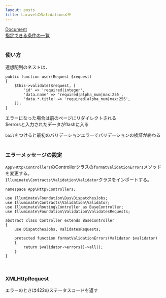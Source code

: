 ```yaml
---
layout: posts
title: LaravelのValidationメモ 
---
```

[Document](https://laravel.com/docs/5.2/validation)  
[指定できる条件の一覧](https://laravel.com/docs/5.2/validation#available-validation-rules)  
<br>

### 使い方

連想配列のネストは`.`  

```
public function user(Request $request)
{
    $this->validate($request, [
        'id' => 'required|integer',
        'data.name' => 'required|alpha_num|max:255',
        'data.*.title' => 'required|alpha_num|max:255',
    ]);
}
```

エラーになった場合は前のページにリダイレクトされる  
$errorsと入力されたデータがflashに入る  

`bail`をつけると最初のバリデーションエラーでバリデーションの検証が終わる  
<br>

### エラーメッセージの設定
`App\Http\Controllers`のControllerクラスの`formatValidationErrors`メソッドを変更する。  
`Illuminate\Contracts\Validation\Validator`クラスをインポートする。

```
namespace App\Http\Controllers;

use Illuminate\Foundation\Bus\DispatchesJobs;
use Illuminate\Contracts\Validation\Validator;
use Illuminate\Routing\Controller as BaseController;
use Illuminate\Foundation\Validation\ValidatesRequests;

abstract class Controller extends BaseController
{
    use DispatchesJobs, ValidatesRequests;

    protected function formatValidationErrors(Validator $validator)
    {
        return $validator->errors()->all();
    }
}
```
<br>

### XMLHttpRequest
エラーのときは422のステータスコードを返す  
<br>

### 
























